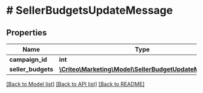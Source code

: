 # # SellerBudgetsUpdateMessage

## Properties

Name | Type | Description | Notes
------------ | ------------- | ------------- | -------------
**campaign_id** | **int** |  | [optional] 
**seller_budgets** | [**\Criteo\Marketing\Model\SellerBudgetUpdateMessage[]**](SellerBudgetUpdateMessage.md) |  | [optional] 

[[Back to Model list]](../../README.md#documentation-for-models) [[Back to API list]](../../README.md#documentation-for-api-endpoints) [[Back to README]](../../README.md)


